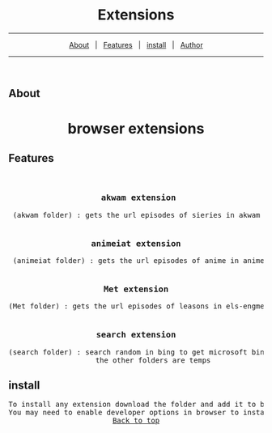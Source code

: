 <h1 align="center">Extensions</h1>



<!-- Status -->

<!-- <h4 align="center"> 
	🚧  Extensions 🚀 Under construction...  🚧
</h4> 

 -->
<hr>
<p align="center">
  <a href="#about">About</a> &#xa0; | &#xa0; 
  <a href="#features">Features</a> &#xa0; | &#xa0;
  <a href="#install">install</a> &#xa0; | &#xa0;
  <a href="https://github.com/amrd12" target="_blank">Author</a>
</p>
<hr>
<br>

## About ##
<h1 align = center>browser extensions</h1>

## Features ##

<pre align="center">
       <h3> akwam extension</h3> (akwam folder) : gets the url episodes of sieries in akwam website
        <h3>animeiat extension</h3> (animeiat folder) : gets the url episodes of anime in animeiat website
        <h3>Met extension</h3>(Met folder) : gets the url episodes of leasons in els-engmet.com
        <h3>search extension</h3>(search folder) : search random in bing to get microsoft bing points easily
        the other folders are temps
</pre>

## install ##
<pre align="center">
To install any extension download the folder and add it to browser extensions list .
You may need to enable developer options in browser to install from local.
<a href="#top" align="center" >Back to top</a>
